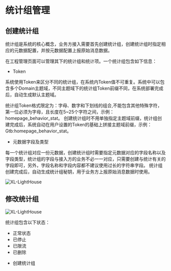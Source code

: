 # 统计组管理

## 创建统计组

统计组是系统的核心概念，业务方接入需要首先创建统计组，创建统计组时指定相应的元数据配置，并按元数据配置上报原始消息数据。

在工程管理页面可以管理其下的统计组和统计项。一个统计组包含如下信息：

- Token

系统使用Token来区分不同的统计组，在系统内Token值不可重复。系统中可以包含多个Domain主题域，不同主题域下的统计组Token前缀不同，在系统部署完成后，自动生成默认主题域。

统计组Token格式限定为：字母、数字和下划线的组合,不能包含其他特殊字符，第一位必须为字母，且长度在5~25个字符之间，示例：homepage_behavior_stat。
创建统计组时不用单独指定主题域前缀，统计组创建完成后，系统自动在用户设置的Token的基础上拼接主题域前缀，示例：Gtb:homepage_behavior_stat。

- 元数据字段及类型 

每一个统计组对应一份元数据，创建统计组时需要指定元数据对应的字段名称以及字段类型，统计组的字段与接入方的业务不必一一对应，只需要创建与统计有关的字段即可，另外，字段名称和字段内容都不建议使用过长的字符串字段。
统计组创建完成后，自动生成统计组秘钥，用于业务方上报原始消息数据时使用。

![XL-LightHouse](https://lighthousedp-1300542249.cos.ap-nanjing.myqcloud.com/screenshot_v2/35.jpg)

## 修改统计组

![XL-LightHouse](https://lighthousedp-1300542249.cos.ap-nanjing.myqcloud.com/screenshot_v2/9.jpg)

统计组包含以下状态：
+ 正常状态
+ 已停止
+ 已限流
+ 已删除

- 创建统计组



